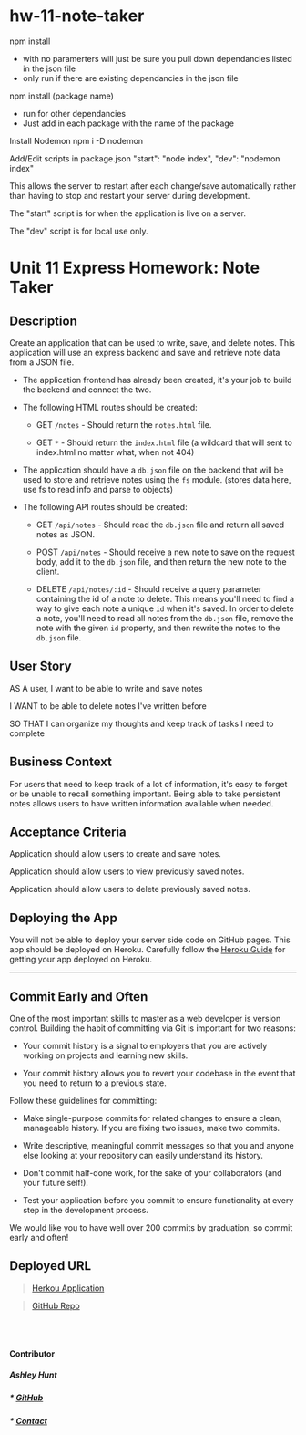 # hw-11-note-taker


npm install 
- with no paramerters will just be sure you pull down dependancies listed in the json file
- only run if there are existing dependancies in the json file

npm install (package name)
- run for other dependancies
- Just add in each package with the name of the package



Install Nodemon
npm i -D nodemon

Add/Edit scripts in package.json
   "start": "node index",
    "dev": "nodemon index"


This allows the server to restart after each change/save automatically rather than having to stop and restart your server during development. 

The "start" script is for when the application is live on a server. 

The "dev" script is for local use only. 






# Unit 11 Express Homework: Note Taker

## Description

Create an application that can be used to write, save, and delete notes. This application will use an express backend and save and retrieve note data from a JSON file.

* The application frontend has already been created, it's your job to build the backend and connect the two.

* The following HTML routes should be created:

  * GET `/notes` - Should return the `notes.html` file.

  * GET `*` - Should return the `index.html` file
  (a wildcard that will sent to index.html no matter what, when not 404)

* The application should have a `db.json` file on the backend that will be used to store and retrieve notes using the `fs` module.
(stores data here, use fs to read info and parse to objects)

* The following API routes should be created:

  * GET `/api/notes` - Should read the `db.json` file and return all saved notes as JSON.

  * POST `/api/notes` - Should receive a new note to save on the request body, add it to the `db.json` file, and then return the new note to the client.

  * DELETE `/api/notes/:id` - Should receive a query parameter containing the id of a note to delete. This means you'll need to find a way to give each note a unique `id` when it's saved. In order to delete a note, you'll need to read all notes from the `db.json` file, remove the note with the given `id` property, and then rewrite the notes to the `db.json` file.

## User Story

AS A user, I want to be able to write and save notes

I WANT to be able to delete notes I've written before

SO THAT I can organize my thoughts and keep track of tasks I need to complete

## Business Context

For users that need to keep track of a lot of information, it's easy to forget or be unable to recall something important. Being able to take persistent notes allows users to have written information available when needed.

## Acceptance Criteria

Application should allow users to create and save notes.

Application should allow users to view previously saved notes.

Application should allow users to delete previously saved notes.

## Deploying the App

You will not be able to deploy your server side code on GitHub pages. This app should be deployed on Heroku. Carefully follow the [Heroku Guide](../04-Supplemental/HerokuGuide.md) for getting your app deployed on Heroku.

- - -

## Commit Early and Often

One of the most important skills to master as a web developer is version control. Building the habit of committing via Git is important for two reasons:

* Your commit history is a signal to employers that you are actively working on projects and learning new skills.

* Your commit history allows you to revert your codebase in the event that you need to return to a previous state.

Follow these guidelines for committing:

* Make single-purpose commits for related changes to ensure a clean, manageable history. If you are fixing two issues, make two commits.

* Write descriptive, meaningful commit messages so that you and anyone else looking at your repository can easily understand its history.

* Don't commit half-done work, for the sake of your collaborators (and your future self!).

* Test your application before you commit to ensure functionality at every step in the development process.

We would like you to have well over 200 commits by graduation, so commit early and often!

## Deployed URL


>[Herkou Application](https://drive.google.com/file/d/1BkkBG4wP7MNilpQi8_ILptr6n8qCEa_J/view?usp=sharing)

>[GitHub Repo](https://ashhunt07.github.io/hw-10-employee-summary/output/team.html)


<br><br>


#### Contributor
##### Ashley Hunt
##### * [GitHub](https://github.com/ashhunt07)
##### * [Contact](https://ashhunt07.github.io/portfolio/contact.html)